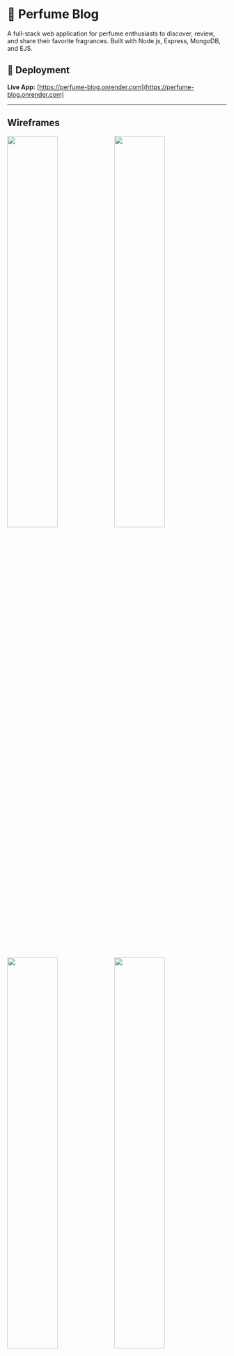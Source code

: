 # 🌸 Perfume Blog

A full-stack web application for perfume enthusiasts to discover, review, and share their favorite fragrances. Built with Node.js, Express, MongoDB, and EJS.

## 🔗 Deployment

**Live App:** [https://perfume-blog.onrender.com](https://perfume-blog.onrender.com)

---

## Wireframes


<img src="./static/image%20(2).png" width="48%" /> <img src="./static/image%20(3).png" width="48%" />

<img src="./static/image%20(4).png" width="48%" /> <img src="./static/image%20(5).png" width="48%" />

<img src="./static/image%20(6).png" width="48%" /> <img src="./static/image%20(7).png" width="48%" />

---

## 📝 Description

Perfume Blog is a community-driven platform where fragrance lovers can:
- Create and manage perfume reviews
- Organize perfumes by brand
- Share their favorite scents with the community
- Discover new fragrances through other users' reviews

I built this application to combine my passion for web development with the art of perfumery, creating a space where enthusiasts can connect and share their olfactory experiences.

---

## Getting Started

### Planning Materials

- Project Planning Board: [PROJECT_PROGRESS.md](./PROJECT_PROGRESS.md)



## 💻 Technologies Used

- **Node.js** - JavaScript runtime environment
- **Express.js** - Web application framework
- **MongoDB** - NoSQL database
- **Mongoose** - MongoDB object modeling
- **EJS** - Templating engine for dynamic HTML
- **bcrypt** - Password hashing
- **express-session** - Session management
- **connect-mongo** - MongoDB session store
- **method-override** - HTTP verb support (PUT, DELETE)
- **morgan** - HTTP request logger
- **dotenv** - Environment variable management

---

## 🎯 Features

### Current Features
- ✅ User authentication (sign up, sign in, sign out)
- ✅ Full CRUD for perfume reviews
- ✅ Full CRUD for brands
- ✅ Session-based user management
- ✅ Secure password hashing with bcrypt
- ✅ Responsive design
- ✅ Clean and intuitive UI

### Upcoming Features (Next Steps)
- 🔜 Search and filter functionality
- 🔜 Image upload for perfume bottles
- 🔜 Favorite/bookmark perfumes


---

## 🗺️ Routes

The application follows RESTful routing conventions:

### Authentication Routes
<img src="./static/routes1.png" width="100%" />

### Brand Routes
<img src="./static/routes2.png" width="100%" />

### Perfume Review Routes
<img src="./static/routes3.png" width="100%" />

### General Routes
<img src="./static/routes-4.png" width="100%" />

---

## Database Schema

The application uses MongoDB with three main collections:

### Entity Relationship Diagram

<img src="./static/ERD.png" width="80%" />

### Collections

- **User**: Stores user credentials and manages authentication
- **Brand**: Represents perfume brands created by users
- **PerfumeReview**: Stores perfume reviews with notes

---



## Author

Yaseen Elzeiny
- GitHub: [@hs102](https://github.com/hs102)

---

## Acknowledgments

- General Assembly for the project requirements and guidance
- The perfume community for inspiration
- Big thanks to my instructors Khalil and Dennis for teaching me all of this

